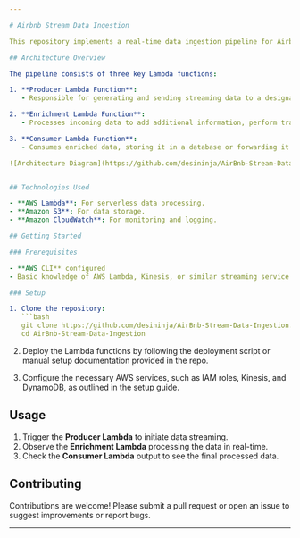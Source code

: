 ```yaml
---

# Airbnb Stream Data Ingestion

This repository implements a real-time data ingestion pipeline for Airbnb data using AWS services. The project leverages Lambda functions and other AWS technologies to produce, enrich, and consume data in a streaming architecture, providing scalability and efficient data processing.

## Architecture Overview

The pipeline consists of three key Lambda functions:

1. **Producer Lambda Function**: 
   - Responsible for generating and sending streaming data to a designated AWS service like Kinesis.

2. **Enrichment Lambda Function**: 
   - Processes incoming data to add additional information, perform transformations, or apply filtering.

3. **Consumer Lambda Function**: 
   - Consumes enriched data, storing it in a database or forwarding it for further analysis or visualization.

![Architecture Diagram](https://github.com/desininja/AirBnb-Stream-Data-Ingestion/blob/main/Architecture%20Diagram.drawio.png)


## Technologies Used

- **AWS Lambda**: For serverless data processing.
- **Amazon S3**: For data storage.
- **Amazon CloudWatch**: For monitoring and logging.

## Getting Started

### Prerequisites

- **AWS CLI** configured
- Basic knowledge of AWS Lambda, Kinesis, or similar streaming service

### Setup

1. Clone the repository:
   ```bash
   git clone https://github.com/desininja/AirBnb-Stream-Data-Ingestion.git
   cd AirBnb-Stream-Data-Ingestion
   ```

2. Deploy the Lambda functions by following the deployment script or manual setup documentation provided in the repo.

3. Configure the necessary AWS services, such as IAM roles, Kinesis, and DynamoDB, as outlined in the setup guide.

## Usage

1. Trigger the **Producer Lambda** to initiate data streaming.
2. Observe the **Enrichment Lambda** processing the data in real-time.
3. Check the **Consumer Lambda** output to see the final processed data.

## Contributing

Contributions are welcome! Please submit a pull request or open an issue to suggest improvements or report bugs.

--- 
```

